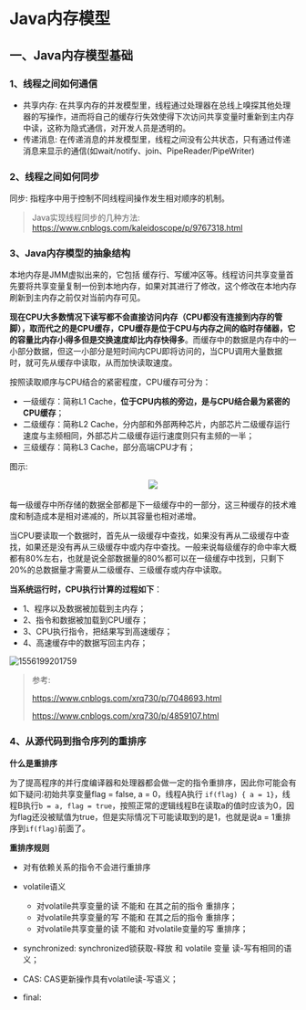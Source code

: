 # Java内存模型

## 一、Java内存模型基础

### 1、线程之间如何通信

* 共享内存: 在共享内存的并发模型里，线程通过处理器在总线上嗅探其他处理器的写操作，进而将自己的缓存行失效使得下次访问共享变量时重新到主内存中读，这称为隐式通信，对开发人员是透明的。
* 传递消息: 在传递消息的并发模型里，线程之间没有公共状态，只有通过传递消息来显示的通信(如wait/notify、join、PipeReader/PipeWriter)

### 2、线程之间如何同步

同步: 指程序中用于控制不同线程间操作发生相对顺序的机制。

> Java实现线程同步的几种方法: https://www.cnblogs.com/kaleidoscope/p/9767318.html

### 3、Java内存模型的抽象结构

本地内存是JMM虚拟出来的，它包括 缓存行、写缓冲区等。线程访问共享变量首先要将共享变量复制一份到本地内存，如果对其进行了修改，这个修改在本地内存刷新到主内存之前仅对当前内存可见。



**现在CPU大多数情况下读写都不会直接访问内存（CPU都没有连接到内存的管脚），取而代之的是CPU缓存，CPU缓存是位于CPU与内存之间的临时存储器，它的容量比内存小得多但是交换速度却比内存快得多**。而缓存中的数据是内存中的一小部分数据，但这一小部分是短时间内CPU即将访问的，当CPU调用大量数据时，就可先从缓存中读取，从而加快读取速度。

按照读取顺序与CPU结合的紧密程度，CPU缓存可分为：

- 一级缓存：简称L1 Cache，**位于CPU内核的旁边，是与CPU结合最为紧密的CPU缓存**；
- 二级缓存：简称L2 Cache，分内部和外部两种芯片，内部芯片二级缓存运行速度与主频相同，外部芯片二级缓存运行速度则只有主频的一半；
- 三级缓存：简称L3 Cache，部分高端CPU才有；

图示:

<div align="center"><img src="assets/1556204273015.png"></div><br>
每一级缓存中所存储的数据全部都是下一级缓存中的一部分，这三种缓存的技术难度和制造成本是相对递减的，所以其容量也相对递增。

当CPU要读取一个数据时，首先从一级缓存中查找，如果没有再从二级缓存中查找，如果还是没有再从三级缓存中或内存中查找。一般来说每级缓存的命中率大概都有80%左右，也就是说全部数据量的80%都可以在一级缓存中找到，只剩下20%的总数据量才需要从二级缓存、三级缓存或内存中读取。

**当系统运行时，CPU执行计算的过程如下**：

* 1、程序以及数据被加载到主内存；
* 2、指令和数据被加载到CPU缓存；
* 3、CPU执行指令，把结果写到高速缓存；
* 4、高速缓存中的数据写回主内存；

![1556199201759](assets/1556199201759.png)

> 参考:  
>
> <https://www.cnblogs.com/xrq730/p/7048693.html>
>
> <https://www.cnblogs.com/xrq730/p/4859107.html>

### 4、从源代码到指令序列的重排序

**什么是重排序**

为了提高程序的并行度编译器和处理器都会做一定的指令重排序，因此你可能会有如下疑问:初始共享变量flag = false, a = 0，线程A执行 `if(flag) { a = 1}`，线程B执行`b = a, flag = true`，按照正常的逻辑线程B在读取a的值时应该为0，因为flag还没被赋值为true，但是实际情况下可能读取到的是1，也就是说a = 1重排序到`if(flag)`前面了。

**重排序规则**

* 对有依赖关系的指令不会进行重排序
* volatile语义
  * 对volatile共享变量的读  不能和  在其之前的指令  重排序；
  * 对volatile共享变量的写  不能和  在其之后的指令  重排序；
  * 对volatile共享变量的读  不能和   对volatile变量的写  重排序；

* synchronized:  synchronized锁获取-释放 和 volatile 变量 读-写有相同的语义；
* CAS: CAS更新操作具有volatile读-写语义；
* final: 